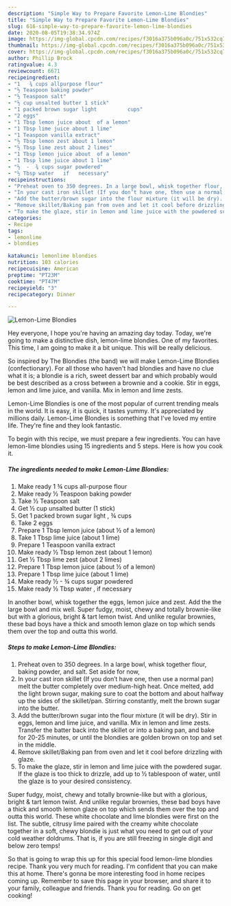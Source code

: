 ```yaml
---
description: "Simple Way to Prepare Favorite Lemon-Lime Blondies"
title: "Simple Way to Prepare Favorite Lemon-Lime Blondies"
slug: 616-simple-way-to-prepare-favorite-lemon-lime-blondies
date: 2020-08-05T19:38:34.974Z
image: https://img-global.cpcdn.com/recipes/f3016a375b096a0c/751x532cq70/lemon-lime-blondies-recipe-main-photo.jpg
thumbnail: https://img-global.cpcdn.com/recipes/f3016a375b096a0c/751x532cq70/lemon-lime-blondies-recipe-main-photo.jpg
cover: https://img-global.cpcdn.com/recipes/f3016a375b096a0c/751x532cq70/lemon-lime-blondies-recipe-main-photo.jpg
author: Phillip Brock
ratingvalue: 4.3
reviewcount: 6671
recipeingredient:
- "1   ¾ cups allpurpose flour"
- "½ Teaspoon baking powder"
- "½ Teaspoon salt"
- "½ cup unsalted butter 1 stick"
- "1 packed brown sugar light          cups"
- "2 eggs"
- "1 Tbsp lemon juice about  of a lemon"
- "1 Tbsp lime juice about 1 lime"
- "1 Teaspoon vanilla extract"
- "½ Tbsp lemon zest about 1 lemon"
- "½ Tbsp lime zest about 2 limes"
- "1 Tbsp lemon juice about  of a lemon"
- "1 Tbsp lime juice about 1 lime"
- "½  -  ¾ cups sugar powdered"
- "½ Tbsp water   if   necessary"
recipeinstructions:
- "Preheat oven to 350 degrees. In a large bowl, whisk together flour, baking powder, and salt. Set aside for now,"
- "In your cast iron skillet (If you don’t have one, then use a normal pan) melt the butter completely over medium-high heat. Once melted, add the light brown sugar, making sure to coat the bottom and about halfway up the sides of the skillet/pan. Stirring constantly, melt the brown sugar into the butter."
- "Add the butter/brown sugar into the flour mixture (it will be dry). Stir in eggs, lemon and lime juice, and vanilla. Mix in lemon and lime zests. Transfer the batter back into the skillet or into a baking pan, and bake for 20-25 minutes, or until the blondies are golden brown on top and set in the middle."
- "Remove skillet/Baking pan from oven and let it cool before drizzling with glaze."
- "To make the glaze, stir in lemon and lime juice with the powdered sugar. If the glaze is too thick to drizzle, add up to ½ tablespoon of water, until the glaze is to your desired consistency."
categories:
- Recipe
tags:
- lemonlime
- blondies

katakunci: lemonlime blondies 
nutrition: 103 calories
recipecuisine: American
preptime: "PT23M"
cooktime: "PT47M"
recipeyield: "3"
recipecategory: Dinner

---
```



![Lemon-Lime Blondies](https://img-global.cpcdn.com/recipes/f3016a375b096a0c/751x532cq70/lemon-lime-blondies-recipe-main-photo.jpg)

Hey everyone, I hope you're having an amazing day today. Today, we're going to make a distinctive dish, lemon-lime blondies. One of my favorites. This time, I am going to make it a bit unique. This will be really delicious.

So inspired by The Blondies (the band) we will make Lemon-Lime Blondies (confectionary). For all those who haven&#39;t had blondies and have no clue what it is; a blondie is a rich, sweet dessert bar and which probably would be best described as a cross between a brownie and a cookie. Stir in eggs, lemon and lime juice, and vanilla. Mix in lemon and lime zests.

Lemon-Lime Blondies is one of the most popular of current trending meals in the world. It is easy, it is quick, it tastes yummy. It's appreciated by millions daily. Lemon-Lime Blondies is something that I've loved my entire life. They're fine and they look fantastic.


To begin with this recipe, we must prepare a few ingredients. You can have lemon-lime blondies using 15 ingredients and 5 steps. Here is how you cook it.

<!--inarticleads1-->

##### The ingredients needed to make Lemon-Lime Blondies:

1. Make ready 1   ¾ cups all-purpose flour
1. Make ready ½ Teaspoon baking powder
1. Take ½ Teaspoon salt
1. Get ½ cup unsalted butter (1 stick)
1. Get 1 packed brown sugar light    ,   ¾   cups
1. Take 2 eggs
1. Prepare 1 Tbsp lemon juice (about ½ of a lemon)
1. Take 1 Tbsp lime juice (about 1 lime)
1. Prepare 1 Teaspoon vanilla extract
1. Make ready ½ Tbsp lemon zest (about 1 lemon)
1. Get ½ Tbsp lime zest (about 2 limes)
1. Prepare 1 Tbsp lemon juice (about ½ of a lemon)
1. Prepare 1 Tbsp lime juice (about 1 lime)
1. Make ready ½  -  ¾ cups sugar powdered
1. Make ready ½ Tbsp water ,  if   necessary


In another bowl, whisk together the eggs, lemon juice and zest. Add the the large bowl and mix well. Super fudgy, moist, chewy and totally brownie-like but with a glorious, bright &amp; tart lemon twist. And unlike regular brownies, these bad boys have a thick and smooth lemon glaze on top which sends them over the top and outta this world. 

<!--inarticleads2-->

##### Steps to make Lemon-Lime Blondies:

1. Preheat oven to 350 degrees. In a large bowl, whisk together flour, baking powder, and salt. Set aside for now,
1. In your cast iron skillet (If you don’t have one, then use a normal pan) melt the butter completely over medium-high heat. Once melted, add the light brown sugar, making sure to coat the bottom and about halfway up the sides of the skillet/pan. Stirring constantly, melt the brown sugar into the butter.
1. Add the butter/brown sugar into the flour mixture (it will be dry). Stir in eggs, lemon and lime juice, and vanilla. Mix in lemon and lime zests. Transfer the batter back into the skillet or into a baking pan, and bake for 20-25 minutes, or until the blondies are golden brown on top and set in the middle.
1. Remove skillet/Baking pan from oven and let it cool before drizzling with glaze.
1. To make the glaze, stir in lemon and lime juice with the powdered sugar. If the glaze is too thick to drizzle, add up to ½ tablespoon of water, until the glaze is to your desired consistency.


Super fudgy, moist, chewy and totally brownie-like but with a glorious, bright &amp; tart lemon twist. And unlike regular brownies, these bad boys have a thick and smooth lemon glaze on top which sends them over the top and outta this world. These white chocolate and lime blondies were first on the list. The subtle, citrusy lime paired with the creamy white chocolate together in a soft, chewy blondie is just what you need to get out of your cold weather doldrums. That is, if you are still freezing in single digit and below zero temps! 

So that is going to wrap this up for this special food lemon-lime blondies recipe. Thank you very much for reading. I'm confident that you can make this at home. There's gonna be more interesting food in home recipes coming up. Remember to save this page in your browser, and share it to your family, colleague and friends. Thank you for reading. Go on get cooking!
